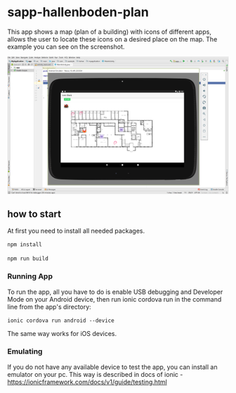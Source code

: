 # sapp-hallenboden-plan
This app shows a map (plan of a building) with icons of different apps, allows the user to locate these icons on a desired place on the map. The example you can see on the screenshot.

![Screenshot from Android Emulator](https://github.com/ScaleIT-Org/sapp-hallenboden-plan/blob/master/Readme_screenshot1.PNG)

## how to start

At first you need to install all needed packages.
```
npm install

npm run build

```

### Running App
To run the app, all you have to do is enable USB debugging and Developer Mode on your Android device, then run ionic cordova run in the command line from the app's directory:
```
ionic cordova run android --device 
```
The same way works for iOS devices.

### Emulating
If you do not have any available device to test the app, you can install an emulator on your pc. This way is described in docs of ionic - https://ionicframework.com/docs/v1/guide/testing.html




